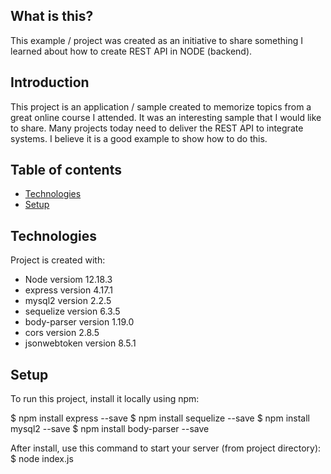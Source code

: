 
## What is this?
This example / project was created as an initiative to share something I learned about how to create REST API in NODE (backend).

## Introduction 
This project is an application / sample created to memorize topics from a great online course I attended. It was an interesting sample that I would like to share.
Many projects today need to deliver the REST API to integrate systems. I believe it is a good example to show how to do this.

## Table of contents
* [Technologies](#technologies)
* [Setup](#setup)

## Technologies
Project is created with:
* Node versiom 12.18.3
* express version 4.17.1
* mysql2 version 2.2.5
* sequelize version 6.3.5
* body-parser version 1.19.0
* cors version 2.8.5
* jsonwebtoken version 8.5.1
	
## Setup
To run this project, install it locally using npm:

$ npm install express --save
$ npm install sequelize --save
$ npm install mysql2 --save
$ npm install body-parser --save

After install, use this command to start your server (from project directory):
$ node index.js
